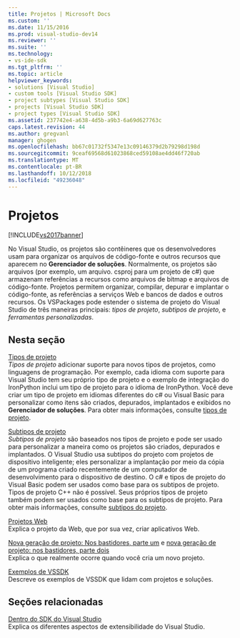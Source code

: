 ```yaml
---
title: Projetos | Microsoft Docs
ms.custom: ''
ms.date: 11/15/2016
ms.prod: visual-studio-dev14
ms.reviewer: ''
ms.suite: ''
ms.technology:
- vs-ide-sdk
ms.tgt_pltfrm: ''
ms.topic: article
helpviewer_keywords:
- solutions [Visual Studio]
- custom tools [Visual Studio SDK]
- project subtypes [Visual Studio SDK]
- projects [Visual Studio SDK]
- project types [Visual Studio SDK]
ms.assetid: 237742e4-a638-4d5b-a9b3-6a69d627763c
caps.latest.revision: 44
ms.author: gregvanl
manager: ghogen
ms.openlocfilehash: bb67c01732f5347e13c09146379d2b79298d198d
ms.sourcegitcommit: 9ceaf69568d61023868ced59108ae4dd46f720ab
ms.translationtype: MT
ms.contentlocale: pt-BR
ms.lasthandoff: 10/12/2018
ms.locfileid: "49236048"
---
```

# <a name="projects"></a>Projetos
[!INCLUDE[vs2017banner](../../includes/vs2017banner.md)]

No Visual Studio, os projetos são contêineres que os desenvolvedores usam para organizar os arquivos de código-fonte e outros recursos que aparecem no **Gerenciador de soluções**. Normalmente, os projetos são arquivos (por exemplo, um arquivo. csproj para um projeto de c#) que armazenam referências a recursos como arquivos de bitmap e arquivos de código-fonte. Projetos permitem organizar, compilar, depurar e implantar o código-fonte, as referências a serviços Web e bancos de dados e outros recursos. Os VSPackages pode estender o sistema de projeto do Visual Studio de três maneiras principais: *tipos de projeto*, *subtipos de projeto*, e *ferramentas personalizadas*.  
  
## <a name="in-this-section"></a>Nesta seção  
 [Tipos de projeto](../../extensibility/internals/project-types.md)  
 *Tipos de projeto* adicionar suporte para novos tipos de projetos, como linguagens de programação. Por exemplo, cada idioma com suporte para Visual Studio tem seu próprio tipo de projeto e o exemplo de integração do IronPython inclui um tipo de projeto para o idioma de IronPython. Você deve criar um tipo de projeto em idiomas diferentes do c# ou Visual Basic para personalizar como itens são criados, depurados, implantados e exibidos no **Gerenciador de soluções**. Para obter mais informações, consulte [tipos de projeto](../../extensibility/internals/project-types.md).  
  
 [Subtipos de projeto](../../extensibility/internals/project-subtypes.md)  
 *Subtipos de projeto* são baseados nos tipos de projeto e pode ser usado para personalizar a maneira como os projetos são criados, depurados e implantados. O Visual Studio usa subtipos do projeto com projetos de dispositivo inteligente; eles personalizar a implantação por meio da cópia de um programa criado recentemente de um computador de desenvolvimento para o dispositivo de destino. O c# e tipos de projeto do Visual Basic podem ser usados como base para os subtipos de projeto. Tipos de projeto C++ não é possível. Seus próprios tipos de projeto também podem ser usados como base para os subtipos de projeto. Para obter mais informações, consulte [subtipos do projeto](../../extensibility/internals/project-subtypes.md).  
  
 [Projetos Web](../../extensibility/internals/web-projects.md)  
 Explica o projeto da Web, que por sua vez, criar aplicativos Web.  
  
 [Nova geração de projeto: Nos bastidores, parte um](../../extensibility/internals/new-project-generation-under-the-hood-part-one.md) e [nova geração de projeto: nos bastidores, parte dois](../../extensibility/internals/new-project-generation-under-the-hood-part-two.md)  
 Explica o que realmente ocorre quando você cria um novo projeto.  
  
 [Exemplos de VSSDK](../../misc/vssdk-samples.md)  
 Descreve os exemplos de VSSDK que lidam com projetos e soluções.  
  
## <a name="related-sections"></a>Seções relacionadas  
 [Dentro do SDK do Visual Studio](../../extensibility/internals/inside-the-visual-studio-sdk.md)  
 Explica os diferentes aspectos de extensibilidade do Visual Studio.

